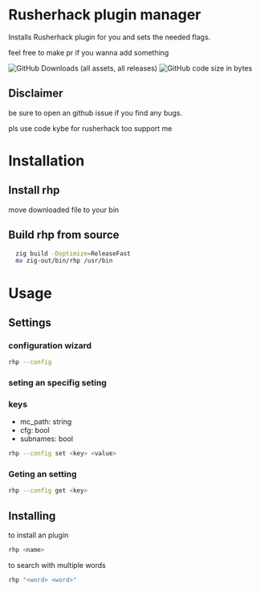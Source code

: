 
# Rusherhack plugin manager

Installs Rusherhack plugin for you and sets the needed flags.

feel free to make pr if you wanna add something

![GitHub Downloads (all assets, all releases)](https://img.shields.io/github/downloads/kybe236/rhp/total?style=flat)
![GitHub code size in bytes](https://img.shields.io/github/languages/code-size/kybe236/rhp)

## Disclaimer

be sure to open an github issue if you find any bugs.

pls use code kybe for rusherhack too support me

# Installation

## Install rhp

move downloaded file to your bin

## Build rhp from source

```bash
  zig build -Doptimize=ReleaseFast
  mv zig-out/bin/rhp /usr/bin
```

# Usage

## Settings

### configuration wizard
```bash
rhp --config
```

### seting an specifig seting

### keys

- mc_path:  string
- cfg:  bool
- subnames: bool

```bash
rhp --config set <key> <value>
```

### Geting an setting

```bash
rhp --config get <key>
```

## Installing

to install an plugin

```bash
rhp <name>
```

to search with multiple words

```bash
rhp "<word> <word>"
```
